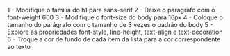  1 - Modifique o família do h1 para sans-serif
2 - Deixe o parágrafo com o font-weight 600
3 - Modifique o font-size do body para 16px
4 - Coloque o tamanho do parágrafo com o tamanho de 3 vezes o padrão do body
5 - Explore as propriedades font-style, line-height, text-align e text-decoration
6 - Troque a cor de fundo de cada item da lista para a cor correspondente ao texto 
